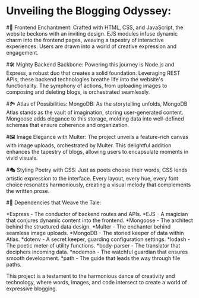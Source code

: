 # Unveiling the Blogging Odyssey:

#🎨 Frontend Enchantment: 
  Crafted with HTML, CSS, and JavaScript, the website beckons with an inviting design. EJS modules infuse dynamic charm into the frontend pages, weaving a tapestry of interactive experiences. Users are drawn into a world of creative expression and       
  engagement.

#🛠️ Mighty Backend Backbone: 
  Powering this journey is Node.js and Express, a robust duo that creates a solid foundation. Leveraging REST APIs, these backend technologies breathe life into the website's functionality. The symphony of actions, from uploading images to composing and 
  deleting blogs, is orchestrated seamlessly.

#🏞️ Atlas of Possibilities: 
  MongoDB: As the storytelling unfolds, MongoDB Atlas stands as the vault of imagination, storing user-generated content.
  Mongoose adds elegance to this storage, molding data into well-defined schemas that ensure coherence and organization.

#🖼️ Image Elegance with Multer: 
  The project unveils a feature-rich canvas with image uploads, orchestrated by Multer. This delightful addition enhances the tapestry of blogs, allowing users to encapsulate moments in vivid visuals.

#🎭 Styling Poetry with CSS: 
  Just as poets choose their words, CSS lends artistic expression to the interface. Every layout, every hue, every font choice resonates harmoniously, creating a visual melody that complements the written prose.

#🎼 Dependencies that Weave the Tale:

*Express - The conductor of backend routes and APIs.
*EJS - A magician that conjures dynamic content into the frontend.
*Mongoose - The architect behind the structured data design.
*Multer - The enchanter behind seamless image uploads.
*MongoDB - The storied keeper of data within Atlas.
*dotenv - A secret keeper, guarding configuration settings.
*lodash - The poetic meter of utility functions.
*body-parser - The translator that deciphers incoming data.
*nodemon - The watchful guardian that ensures smooth development.
*path - The guide that leads the way through file paths.


This project is a testament to the harmonious dance of creativity and technology, where words, images, and code intersect to create a world of expressive blogging.
